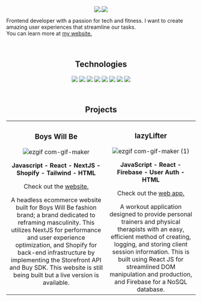 <p align="center">
<a href="https://www.linkedin.com/in/daniel-shawl/" target="_blank">
<img align="center" src="https://img.shields.io/badge/linkedin-%230077B5.svg?style=for-the-badge&logo=linkedin&logoColor=white" />
</a>
<a href="https://twitter.com/danshawldev" target="_blank"> 
  <img align="center" src="https://img.shields.io/badge/Twitter-%231DA1F2.svg?style=for-the-badge&logo=Twitter&logoColor=white" />
  </a>
</p>

<p align="left">Frontend developer with a passion for tech and fitness. I want to create amazing user experiences that streamline our tasks.<br>
  You can learn more at <a href="https://www.danshawl.com" target="blank">my website.</a>
</p>

<br>

<h2 align="center">Technologies</h2>
<p align="center">
<img align="center" src="https://img.shields.io/badge/javascript-%23323330.svg?style=for-the-badge&logo=javascript&logoColor=%23F7DF1E" />
<img align="center" src="https://img.shields.io/badge/react-%2320232a.svg?style=for-the-badge&logo=react&logoColor=%2361DAFB" />
<img align="center" src="https://img.shields.io/badge/html5-%23E34F26.svg?style=for-the-badge&logo=html5&logoColor=white" />
<img align="center" src="https://img.shields.io/badge/css3-%231572B6.svg?style=for-the-badge&logo=css3&logoColor=white" />
<img align="center" src="https://img.shields.io/badge/firebase-%23039BE5.svg?style=for-the-badge&logo=firebase" />
<img align="center" src="https://img.shields.io/badge/Next-black?style=for-the-badge&logo=next.js&logoColor=white" />
<img align="center" src="https://img.shields.io/badge/tailwindcss-%2338B2AC.svg?style=for-the-badge&logo=tailwind-css&logoColor=white" />
<img align="center" src="https://img.shields.io/badge/git-%23F05033.svg?style=for-the-badge&logo=git&logoColor=white" />
</p>

<br>
<h2 align="center">Projects</h2>
<div align="center">

|  |  |
| :---:         |     :---:      |
| <div align="center"> <h3>Boys Will Be</h3> ![ezgif com-gif-maker](https://user-images.githubusercontent.com/77758358/182042165-1f9b316d-a9fa-408a-b535-917197e14ce6.gif) <div><p><strong>Javascript - React - NextJS - Shopify - Tailwind - HTML</strong> <br> <p>Check out the <a href="https://boyswillbe.vercel.app/" target="blank">website.</a></p> A headless ecommerce website built for Boys Will Be fashion brand; a brand dedicated to reframing masculinity. This utilizes NextJS for performance and user experience optimization, and Shopify for back-end infrastructure by implementing the Storefront API and Buy SDK. This website is still being built but a live version is available.</p></div></div> | <div align="center"> <h3>lazyLifter</h3> ![ezgif com-gif-maker (1)](https://user-images.githubusercontent.com/77758358/182042249-09c9ceac-102f-4a9c-aca5-ebf7c3a45d7b.gif) <div><p><strong>JavaScript - React - Firebase - User Auth - HTML </strong>  <br><p>Check out the <a href="https://fir-test-9d865.web.app/" target="blank">web app.</a></p> A workout application designed to provide personal trainers and physical therapists with an easy, efficient method of creating, logging, and storing client session information. This is built using React JS for streamlined DOM manipulation and production, and Firebase for a NoSQL database.
</p></div></div>

</div>

